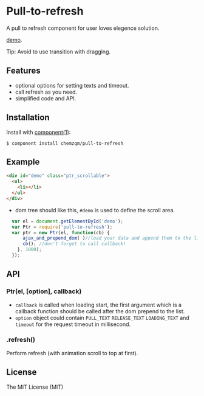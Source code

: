 # Pull-to-refresh

  A pull to refresh component for user loves elegence solution.

  [demo](http://chemzqm.github.io/pull-to-refresh).

  Tip: Avoid to use transition with dragging.

## Features

* optional options for setting texts and timeout.
* call refresh as you need.
* simplified code and API.

## Installation

  Install with [component(1)](http://component.io):

    $ component install chemzqm/pull-to-refresh

## Example

``` html
<div id="demo" class="ptr_scrollable">
  <ul>
    <li></li>
  </ul>
</div>
```
* dom tree should like this, `#demo` is used to define the scroll area.

``` js
  var el = document.getElementById('demo');
  var Ptr = require('pull-to-refresh');
  var ptr = new Ptr(el, function(cb) {
      ajax_and_prepend_dom( )//load your data and append them to the list
      cb(); //don't forget to call callback!
    }, 1000);
  });
```

## API

### Ptr(el, [option], callback)

* `callback` is called when loading start, the first argument which is a callback function should be called after the dom prepend to the list.
* `option` object could contain `PULL_TEXT` `RELEASE_TEXT` `LOADING_TEXT` and `timeout` for the request timeout in millisecond.

### .refresh()

Perform refresh (with animation scroll to top at first).

## License

  The MIT License (MIT)
